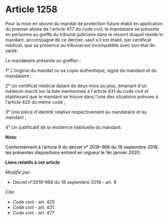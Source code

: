 # Article 1258

Pour la mise en œuvre du mandat de protection future établi en application du premier alinéa de l'article 477 du code civil,
le mandataire se présente en personne au greffe du tribunal judiciaire dans le ressort duquel réside le mandant, accompagné
de ce dernier, sauf s'il est établi, par certificat médical, que sa présence au tribunal est incompatible avec son état de
santé.

Le mandataire présente au greffier :

1° L'original du mandat ou sa copie authentique, signé du mandant et du mandataire ;

2° Un certificat médical datant de deux mois au plus, émanant d'un médecin inscrit sur la liste mentionnée à l'article 431 du
code civil et établissant que le mandant se trouve dans l'une des situations prévues à l'article 425 du même code ;

3° Une pièce d'identité relative respectivement au mandataire et au mandant ;

4° Un justificatif de la résidence habituelle du mandant.

**Nota:**

<font color="black">Conformément à l’article 9 du décret n° 2019-966 du 18 septembre 2019, les présentes dispositions entrent
en vigueur le 1er janvier 2020.</font>

**Liens relatifs à cet article**

_Modifié par_:

  - Décret n°2019-966 du 18 septembre 2019 - art. 8

_Cite_:

  - Code civil - art. 425
  - Code civil - art. 431
  - Code civil - art. 477
